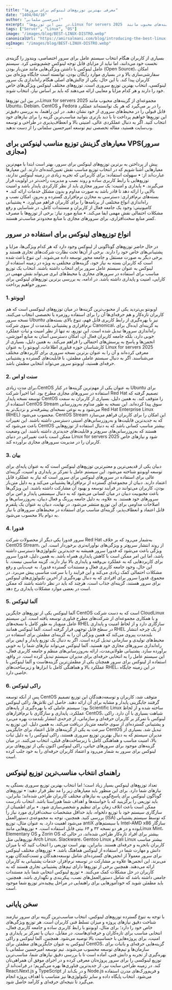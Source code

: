 ```yaml
---
title: "معرفی بهترین توزیع‌های لینوکس برای سرورها"
date: "1404/04/16"
author: "امیرحسین سلمانی"
excerpt: "در بین این توزیع‌ها،Linux for servers 2025  مجموعه‌ای از گزینه‌های محبوب مانند Ubuntu، Debian، CentOS  و Fedora را در بر می‌گیرد که هر یک توانسته‌اند عملکرد قابل ‌قبولی را در محیط‌های سروری از خود نشان دهند."
tags: ["Server", "Linux", "OS"]
image: "/images/blog/BEST-LINUX-DISTRO.webp"
canonicalUrl: "https://amirsalmani.com/blog/introducing-the-best-linux-distributions-for-servers"
ogImage: "/images/blog/BEST-LINUX-DISTRO.webp"
---
```


بسیاری از کاربران هنگام انتخاب سیستم ‌عامل برای سرور اختصاصی، ویندوز را گزینه‌ی نخست خود می‌دانند، اما نباید از مزایای قابل ‌توجه لینوکس چشم‌پوشی کرد. سیستم ‌عامل لینوکس با داشتن ویژگی‌هایی مانند متن‌باز بودن (Open Source)، امکان سفارشی‌سازی بالا و در بسیاری موارد رایگان بودن، توانسته است جایگاه ویژه‌ای بین کاربران پیدا کند. با این حال، یکی از چالش‌های اصلی هنگام راه‌اندازی یک سرور لینوکسی، انتخاب بهترین توزیع سروری است. توزیع‌های مختلف لینوکس ویژگی‌های خاص خود را دارند و هر کدام مزایا و معایبی ارائه می‌دهند که باید بر اساس نیاز، انتخاب شوند. 

در بین این توزیع‌ها،Linux for servers 2025  مجموعه‌ای از گزینه‌های محبوب مانند Ubuntu، Debian، CentOS  و Fedora را در بر می‌گیرد که هر یک توانسته‌اند عملکرد قابل ‌قبولی را در محیط‌های سروری از خود نشان دهند. در این راهنما، به بررسی دقیق‌تر این توزیع‌ها خواهیم پرداخت تا با دید بازتری بتوانید مناسب‌ترین گزینه را برای نیازهای خود انتخاب کنید. اگر به دنبال عملکردی عالی، امنیتی بالا و انعطاف‌پذیری در طراحی و توسعه وب‌سایت هستید، مقاله تخصصی تیم توسعه امیرحسین سلمانی را از دست ندهید.

## معیارهای گزینش توزیع مناسب لینوکس برای VPS(سرور مجازی)

پیش از پرداختن به برترین توزیع‌های لینوکس برای سرور، بهتر است ابتدا با مهم‌ترین معیارهایی آشنا شویم که در انتخاب توزیع مناسب نقش تعیین‌کننده‌ای دارند. این معیارها عبارت‌اند از:
	•	سهولت استفاده: برای کاربرانی که تجربه زیادی در زمینه لینوکس ندارند، توزیع‌هایی با رابط کاربری ساده و روند نصب و مدیریت راحت‌تر در اولویت قرار می‌گیرند.
	•	پایداری و امنیت: یک سرور مجازی باید از نظر کارکردی پایدار باشد و امنیت بالایی را ارائه دهد تا قادر باشد به صورت مداوم و بدون مشکل خدمات ارائه کند.
	•	بسته‌های نرم‌افزاری: دسترسی به مخازن نرم‌افزاری گسترده و به‌روز، امکان نصب و راه‌اندازی انواع مختلفی از برنامه‌ها را برای کاربران فراهم می‌آورد.
	•	پشتیبانی کامیونیتی: وجود یک جامعه فعال از کاربران و مستندات کامل، در شناسایی و رفع مشکلات احتمالی نقش مهمی ایفا می‌کند.
	•	منابع مورد نیاز: برخی از توزیع‌ها با مصرف کمتر منابع سخت‌افزاری، برای سرورهای مجازی با منابع محدودتر مناسب‌تر هستند.

## انواع توزیع‌های لینوکس برای استفاده در سرور

در حال حاضر توزیع‌های گوناگونی از لینوکس وجود دارد که هر کدام ویژگی‌ها، مزایا و پشتیبانی‌های خاص خود را دارند. برخی از آن‌ها تحت نظارت شرکت‌های تجاری هستند و برخی دیگر به ‌صورت مستقل و جامعه ‌محور توسعه داده می‌شوند. این تنوع باعث شده است که کاربران بسته به نیاز خود، گزینه‌های مختلفی به ‌ویژه در زمینه استفاده از لینوکس به ‌عنوان سیستم ‌عامل سرور برای انتخاب داشته باشند. 
انتخاب یک توزیع مناسب برای استفاده در سرورهای مجازی یا محیط‌های ابری می‌تواند نقش مهمی در کارایی، امنیت و پایداری داشته باشد. در ادامه، به بررسی برترین توزیع‌های لینوکس برای سرور خواهیم پرداخت.

### 1. اوبونتو
اوبونتو بی‌تردید یکی از محبوب‌ترین گزینه‌ها در میان توزیع‌های لینوکسی است که هم کاربران تازه‌کار و هم حرفه‌ای‌ها آن را برای استفاده روزمره یا تخصصی انتخاب می‌کنند. نسخه سرور Ubuntu نیز با بهره‌گیری از رابط کاربری قابل فهم، تنوع بالای بسته‌های نرم‌افزاری و پشتیبانی بلندمدت از سوی شرکت Canonical، به گزینه‌ای ایده‌آل برای راه‌اندازی سرورها تبدیل شده است. این توزیع، نه‌ تنها از نظر امنیت و ثبات عملکرد خوبی دارد، بلکه جامعه کاربران فعال آن، امکان دسترسی آسان به منابع آموزشی، انجمن‌ها و پاسخ به پرسش‌های احتمالی را فراهم می‌کند. 
به همین دلیل، بسیاری از کارشناسان حوزه فناوری اطلاعات، اوبونتو را به‌ عنوان Linux for servers 2025  معرفی کرده‌اند و آن را به ‌عنوان برترین نسخه سروری برای کاربردهای مختلف می‌شناسند. اگر به دنبال سیستم ‌عاملی مطمئن، با قابلیت‌های گسترده و پشتیبانی حرفه‌ای هستید، اوبونتو سرور می‌تواند انتخابی مطمئن باشد.

### 2. سنت او اس
برای مدت زیادی،CentOS  به‌ عنوان یکی از مهم‌ترین گزینه‌ها در کنار Ubuntu برای استفاده در سرورهای مجازی مطرح بود. اما اخیراً شرکت Red Hat تصمیم گرفته که توسعه نسخه پایدار CentOS را متوقف کند. به همین دلیل، بسیاری از کاربران به سمت استفاده از CentOS Stream سوق پیدا کرده‌اند. این نسخه به ‌طور مداوم به‌روزرسانی می‌شود و به‌ نوعی نسخه‌ای پیشرفته‌تر و نزدیک‌تر به Red Hat Enterprise Linux (RHEL) محسوب می‌شود. CentOS Stream  این امکان را برای کاربران فراهم می‌سازد که به جدیدترین قابلیت‌ها و به‌روزرسانی‌های امنیتی دسترسی داشته باشند.
این تغییرات باعث می‌شود که CentOS بیشتر مناسب کسانی باشد که به دنبال استفاده از توزیع‌هایی هستند که به‌روزرسانی‌های سریع‌تر و قابلیت‌های جدیدتری داشته باشند. این وضعیت ممکن است باعث تغییراتی در دنیای Linux for servers 2025 شود و نیازهای خاص کاربران را در مدیریت سرورهای مجازی برآورده کند.

### 3. بیان
دبیان یکی از قدیمی‌ترین و معتبرترین توزیع‌های لینوکس است که به‌ عنوان پایه‌ای برای توسعه اوبونتو شناخته می‌شود. این سیستم ‌عامل با تمرکز بر پایداری و امنیت، گزینه‌ای عالی برای استفاده در سرورهای لینوکس برای سرور است که نیاز به عملکرد قابل اعتماد دارند. دبیان از مجموعه‌ای گسترده از نرم‌افزارها پشتیبانی می‌کند و به ‌دلیل متن‌باز بودن، کاربران می‌توانند در فرآیند توسعه و بهبود آن مشارکت داشته باشند. این ویژگی‌ها باعث محبوبیت دبیان در میان کسانی می‌شود که به دنبال سیستمی پایدار و امن برای سرورهای خود هستند. 
به ‌علاوه، به ‌دلیل جامعه پررنگ و فعال دبیان، به‌روزرسانی‌ها و اصلاحات مداومی برای این توزیع منتشر می‌شود. در نهایت، دبیان به‌ عنوان یک پلتفرم قابل اعتماد و انعطاف‌پذیر، گزینه‌ای مناسب برای استفاده در محیط‌های سرورهای با نیاز به دوام بالا محسوب می‌شود.

### 4. فدورا
سرور فدورا یکی دیگر از محصولات شرکت Red Hat به‌شمار می‌رود که بر خلاف CentOS Stream، از روند انتشار سریع‌تر و ویژگی‌های نوآورانه‌تری برخوردار است. این ویژگی باعث می‌شود که فدورا سرور همیشه به جدیدترین تکنولوژی‌ها دسترسی داشته باشد، اما این امر ممکن است با کاهش پایداری همراه باشد. به همین دلیل، فدورا سرور برای کاربردهایی که به عملکرد بی‌وقفه و پایداری بالا نیاز دارند، گزینه مناسبی نیست. با این حال، وجود جامعه کاربری فعال و مستندات گسترده فدورا، به عیب‌یابی و رفع مشکلات احتمالی کمک زیادی می‌کند و این فرایند را با سرعت مناسبی پیش می‌برد. 
در مجموع، فدورا سرور برای افرادی که به دنبال بهره‌گیری از آخرین تکنولوژی‌های لینوکس برای سرور هستند، گزینه‌ای جذاب است، هرچند که باید در نظر داشته باشند که ممکن است در بعضی موارد مشکلات پایداری رخ دهد.

### 5. آلما لینوکس
آلما لینوکس یکی از توزیع‌های جایگزین CentOS است که به ‌دست شرکت CloudLinux و با همکاری مجموعه‌ای از شرکت‌های مطرح فناوری توسعه یافته است. این سیستم ‌عامل منبع‌باز به ‌طور کامل با نسخه‌های RHEL  سازگاری دارد و از لحاظ امنیت و پایداری در سطح قابل توجهی قرار گرفته است. آلما لینوکس همانند RHEL  از یک چرخه انتشار بلندمدت پیروی می‌کند که همین ویژگی آن را به گزینه‌ای مطمئن برای استفاده در محیط‌های تولیدی و سازمانی تبدیل کرده است.
اگر به دنبال یک توزیع پایدار و ایمن برای راه‌اندازی سرورهای مجازی خود هستید، آلما لینوکس می‌تواند نیازهای شما را به خوبی برآورده سازد. پشتیبانی طولانی‌مدت، ارائه به‌روزرسانی‌های منظم و جامعه کاربری فعال، این سیستم‌ عامل را به انتخابی حرفه‌ای برای مدیران سیستم تبدیل کرده است. در واقع، استفاده از لینوکس برای سرور همچنان یکی از مطمئن‌ترین گزینه‌هاست و آلما لینوکس با عملکرد بالا و هماهنگی کامل با ابزارها و زیرساخت‌های RHEL، در این زمینه جایگاه خاصی دارد.

### 6. راکی لینوکس
پس از آنکه توسعه CentOS متوقف شد، کاربران و توسعه‌دهندگان این توزیع تصمیم گرفتند جایگزینی پایدار و مشابه برای آن ارائه دهند. حاصل این تلاش‌ها، راکی لینوکس بود؛ سیستم ‌عاملی که با بهره‌گیری از پایه‌های  Scientific Linux  ساخته شده و از لحاظ عملکرد، پایداری و سازگاری با نرم‌افزارهای  CentOS، شباهت بسیاری با آن دارد. راکی لینوکس با تمرکز بر کاربران حرفه‌ای و سازمانی، از چرخه‌ی انتشار بلندمدت بهره می‌برد و پشتیبانی گسترده‌ای از سوی جامعه متن‌باز دریافت می‌کند. به همین دلیل، این توزیع به‌ سرعت به یکی از گزینه‌های قابل اعتماد برای جایگزینی CentOS تبدیل شد. 
بسیاری از مدیران سیستم که به دنبال بهترین توزیع سروری هستند، راکی لینوکس را به دلیل ثبات بالا، امنیت مناسب و هماهنگی کامل با زیرساخت‌های قبلی، انتخاب می‌کنند. در میان گزینه‌های موجود برای سرورهای حیاتی، راکی لینوکس اکنون یکی از توزیع‌های برتر لینوکس برای سرور به شمار می‌رود و اعتماد کاربران حرفه‌ای را به خود جلب کرده است.

## راهنمای انتخاب مناسب‌ترین توزیع لینوکس
تعداد توزیع‌های لینوکس بسیار زیاد است؛ اما انتخاب بهترین توزیع سروری بستگی به نیازهای شما دارد. برای این منظور باید معیارهای زیر را مد نظر قرار دهید:
	•	توزیع‌های گوناگون لینوکس برای پاسخ‌گویی به نیازهای مختلف کاربران طراحی شده‌اند؛ بنابراین، باید توزیعی را برگزینید که با خواسته‌ها و اهداف شما هم‌راستا باشد. انتخاب نادرست ممکن است باعث اتلاف زمان برای تنظیم و شخصی‌سازی شود.
	•	برای اطمینان از سازگاری سیستم خود با توزیع دلخواه، باید حداقل مشخصات سخت‌افزاری مورد نیاز را بررسی کنید. همچنین، توجه به مجموعه‌ی دستورالعمل (ISA) که توسط سیستم پشتیبانی می‌شود اهمیت دارد. به‌ عنوان مثال، توزیع antiX با سیستم‌های Intel-AMD x86 سازگار بوده و در هر دو نسخه ۳۲ و ۶۴ بیتی قابل استفاده است.
	•	توزیع‌هایی مانندLinux Mint، Elementary OS  و Zorin OS بیشتر برای افراد تازه‌کار طراحی شده‌اند، در حالی که توزیع‌هایی مثل Arch Linux، Slackware، Gentoo Linux  و Kali Linux بیشتر مناسب کاربران باتجربه و حرفه‌ای هستند. بنابراین، بهتر است توزیعی را انتخاب کنید که با میزان دانش و مهارت شما در استفاده از لینوکس هماهنگ باشد.
	•	توزیع‌های مختلف لینوکس برای سرور معمولاً از انجمن‌های گسترده‌ای شامل توسعه‌دهندگان و تست‌کنندگان بهره می‌برند. این انجمن‌ها علاوه بر مشارکت در توسعه نرم‌افزار، خدمات پشتیبانی به کاربران ارائه می‌دهند. همچنین برخی از توزیع‌ها دارای تیم‌های پشتیبانی تجاری هستند که به کاربران در حل مشکلات کمک می‌کنند.
	•	توزیع لینوکس انتخابی شما باید مستندات جامعی داشته باشد که شامل دستورالعمل‌های نصب، پیکربندی و نگهداری باشد. همچنین، باید مطمئن شوید که خودآموزهایی برای راهنمایی در مراحل پیچیده‌تر توزیع شما موجود است.

## سخن پایانی
با توجه به تنوع گسترده توزیع‌های لینوکس، انتخاب مناسب‌ترین گزینه برای سرور نیازمند شناخت دقیق نیازهای پروژه و میزان تسلط فنی کاربران است. هر توزیع ویژگی‌های خاص خود را دارد؛ برای مثال، اوبونتو با رابط کاربری ساده و جامعه کاربری فعال، انتخابی مناسب برای تازه‌کاران و حرفه‌ای‌هاست. در مقابل، دبیان با تمرکز بر پایداری و امنیت، برای پروژه‌هایی با حساسیت بالا توصیه می‌شود. همچنین، آلما لینوکس و راکی لینوکس به عنوان جایگزین‌های مطمئن برای CentOS، گزینه‌هایی حرفه‌ای و باثبات برای سازمان‌ها و تیم‌های توسعه محسوب می‌شوند. تیم توسعه امیرحسین سلمانی با بهره‌گیری از تجربه و دانش فنی، آماده است تا با بررسی دقیق نیازهای شما، مناسب‌ترین توزیع لینوکسی را برای سرور پروژه‌تان معرفی کرده و در اجرای موفق آن همراهی‌تان کند. در زمینه طراحی سایت نیز، از جدیدترین فناوری‌ها بهره می‌گیریم؛ در فرانت‌اند از React،Next.js  و TypeScript و در بک‌اند از Node.js و فریم‌ورک‌های مدرن استفاده می‌شود. انتخاب پایگاه داده و سایر تکنولوژی‌ها نیز متناسب با اهداف پروژه انجام می‌گیرد تا نتیجه‌ای حرفه‌ای و کارآمد حاصل شود.